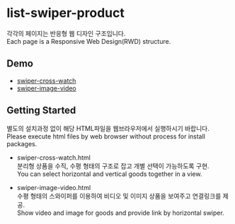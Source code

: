 # list-swiper-product

각각의 페이지는 반응형 웹 디자인 구조입니다.  
Each page is a Responsive Web Design(RWD) structure.

## Demo
* [swiper-cross-watch](https://nasangw.github.io/static/list-swiper-product/swiper-cross-watch.html)
* [swiper-image-video](https://nasangw.github.io/static/list-swiper-product/swiper-image-video.html)

## Getting Started
별도의 설치과정 없이 해당 HTML파일을 웹브라우저에서 실행하시기 바랍니다.  
Please execute html files by web browser without process for install packages.

+ swiper-cross-watch.html  
분리형 상품을 수직, 수평 형태의 구조로 잡고 개별 선택이 가능하도록 구현.  
You can select horizontal and vertical goods together in a view.

+ swiper-image-video.html  
수평 형태의 스와이퍼를 이용하여 비디오 및 이미지 상품을 보여주고 연결링크를 제공.  
Show video and image for goods and provide link by horizontal swiper.